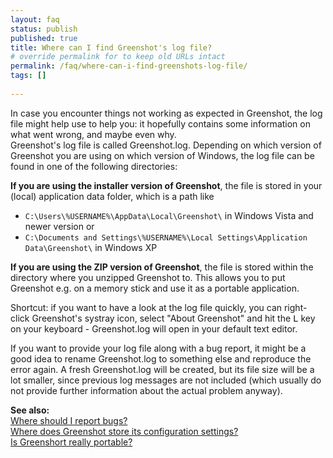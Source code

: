 ```yaml
---
layout: faq
status: publish
published: true
title: Where can I find Greenshot's log file?
# override permalink for to keep old URLs intact
permalink: /faq/where-can-i-find-greenshots-log-file/
tags: []
 
---
```

<p>In case you encounter things not working as expected in Greenshot, the log file might help use to help you: it hopefully contains some information on what went wrong, and maybe even why.<br />
Greenshot's log file is called Greenshot.log. Depending on which version of Greenshot you are using on which version of Windows, the log file can be found in one of the following directories:</p>
<p><strong>If you are using the installer version of Greenshot</strong>, the file is stored in your (local) application data folder, which is a path like</p>
<ul>
<li><code>C:\Users\%USERNAME%\AppData\Local\Greenshot\</code> in Windows Vista and newer version or </li>
<li><code>C:\Documents and Settings\%USERNAME%\Local Settings\Application Data\Greenshot\</code> in Windows XP</li>
</ul>
<p><strong>If you are using the ZIP version of Greenshot</strong>, the file is stored within the directory where you unzipped Greenshot to. This allows you to put Greenshot e.g. on a memory stick and use it as a portable application.</p>
<p>Shortcut: if you want to have a look at the log file quickly, you can right-click Greenshot's systray icon, select "About Greenshot" and hit the <kbd>L</kbd> key on your keyboard - Greenshot.log will open in your default text editor.</p>
<p>If you want to provide your log file along with a bug report, it might be a good idea to rename Greenshot.log to something else and reproduce the error again. A fresh Greenshot.log will be created, but its file size will be a lot smaller, since previous log messages are not included (which usually do not provide further information about the actual problem anyway).</p>
<p><strong>See also:</strong><br />
<a href="/faq/where-should-i-report-bugs/">Where should I report bugs?</a><br />
<a href="/faq/where-does-greenshot-store-its-configuration-settings/">Where does Greenshot store its configuration settings?</a><br />
<a href="/faq/is-greenshort-really-portable/">Is Greenshort really portable?</a></p>
